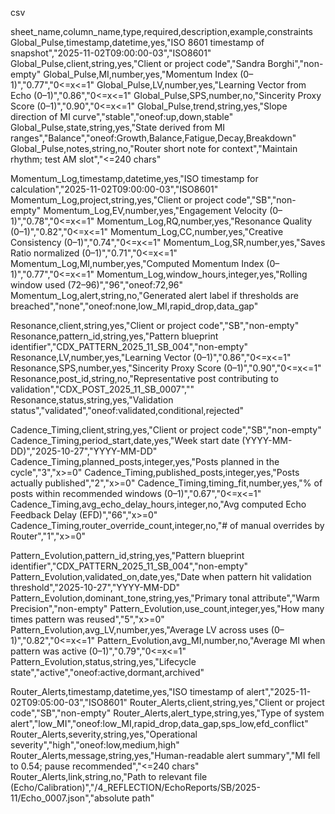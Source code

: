 csv

sheet_name,column_name,type,required,description,example,constraints
Global_Pulse,timestamp,datetime,yes,"ISO 8601 timestamp of snapshot","2025-11-02T09:00:00-03","ISO8601"
Global_Pulse,client,string,yes,"Client or project code","Sandra Borghi","non-empty"
Global_Pulse,MI,number,yes,"Momentum Index (0–1)","0.77","0<=x<=1"
Global_Pulse,LV,number,yes,"Learning Vector from Echo (0–1)","0.86","0<=x<=1"
Global_Pulse,SPS,number,no,"Sincerity Proxy Score (0–1)","0.90","0<=x<=1"
Global_Pulse,trend,string,yes,"Slope direction of MI curve","stable","oneof:up,down,stable"
Global_Pulse,state,string,yes,"State derived from MI ranges","Balance","oneof:Growth,Balance,Fatigue,Decay,Breakdown"
Global_Pulse,notes,string,no,"Router short note for context","Maintain rhythm; test AM slot","<=240 chars"

Momentum_Log,timestamp,datetime,yes,"ISO timestamp for calculation","2025-11-02T09:00:00-03","ISO8601"
Momentum_Log,project,string,yes,"Client or project code","SB","non-empty"
Momentum_Log,EV,number,yes,"Engagement Velocity (0–1)","0.78","0<=x<=1"
Momentum_Log,RQ,number,yes,"Resonance Quality (0–1)","0.82","0<=x<=1"
Momentum_Log,CC,number,yes,"Creative Consistency (0–1)","0.74","0<=x<=1"
Momentum_Log,SR,number,yes,"Saves Ratio normalized (0–1)","0.71","0<=x<=1"
Momentum_Log,MI,number,yes,"Computed Momentum Index (0–1)","0.77","0<=x<=1"
Momentum_Log,window_hours,integer,yes,"Rolling window used (72–96)","96","oneof:72,96"
Momentum_Log,alert,string,no,"Generated alert label if thresholds are breached","none","oneof:none,low_MI,rapid_drop,data_gap"

Resonance,client,string,yes,"Client or project code","SB","non-empty"
Resonance,pattern_id,string,yes,"Pattern blueprint identifier","CDX_PATTERN_2025_11_SB_004","non-empty"
Resonance,LV,number,yes,"Learning Vector (0–1)","0.86","0<=x<=1"
Resonance,SPS,number,yes,"Sincerity Proxy Score (0–1)","0.90","0<=x<=1"
Resonance,post_id,string,no,"Representative post contributing to validation","CDX_POST_2025_11_SB_0007",""
Resonance,status,string,yes,"Validation status","validated","oneof:validated,conditional,rejected"

Cadence_Timing,client,string,yes,"Client or project code","SB","non-empty"
Cadence_Timing,period_start,date,yes,"Week start date (YYYY-MM-DD)","2025-10-27","YYYY-MM-DD"
Cadence_Timing,planned_posts,integer,yes,"Posts planned in the cycle","3","x>=0"
Cadence_Timing,published_posts,integer,yes,"Posts actually published","2","x>=0"
Cadence_Timing,timing_fit,number,yes,"% of posts within recommended windows (0–1)","0.67","0<=x<=1"
Cadence_Timing,avg_echo_delay_hours,integer,no,"Avg computed Echo Feedback Delay (EFD)","66","x>=0"
Cadence_Timing,router_override_count,integer,no,"# of manual overrides by Router","1","x>=0"

Pattern_Evolution,pattern_id,string,yes,"Pattern blueprint identifier","CDX_PATTERN_2025_11_SB_004","non-empty"
Pattern_Evolution,validated_on,date,yes,"Date when pattern hit validation threshold","2025-10-27","YYYY-MM-DD"
Pattern_Evolution,dominant_tone,string,yes,"Primary tonal attribute","Warm Precision","non-empty"
Pattern_Evolution,use_count,integer,yes,"How many times pattern was reused","5","x>=0"
Pattern_Evolution,avg_LV,number,yes,"Average LV across uses (0–1)","0.82","0<=x<=1"
Pattern_Evolution,avg_MI,number,no,"Average MI when pattern was active (0–1)","0.79","0<=x<=1"
Pattern_Evolution,status,string,yes,"Lifecycle state","active","oneof:active,dormant,archived"

Router_Alerts,timestamp,datetime,yes,"ISO timestamp of alert","2025-11-02T09:05:00-03","ISO8601"
Router_Alerts,client,string,yes,"Client or project code","SB","non-empty"
Router_Alerts,alert_type,string,yes,"Type of system alert","low_MI","oneof:low_MI,rapid_drop,data_gap,sps_low,efd_conflict"
Router_Alerts,severity,string,yes,"Operational severity","high","oneof:low,medium,high"
Router_Alerts,message,string,yes,"Human-readable alert summary","MI fell to 0.54; pause recommended","<=240 chars"
Router_Alerts,link,string,no,"Path to relevant file (Echo/Calibration)","/4_REFLECTION/EchoReports/SB/2025-11/Echo_0007.json","absolute path"